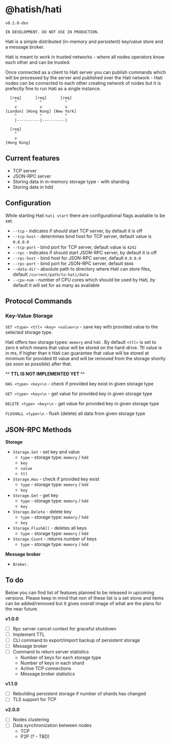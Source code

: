 # @hatish/hati

`v0.2.0-dev`

```
IN DEVELOPMENT. DO NOT USE IN PRODUCTION.
```

Hati is a simple distributed (in-memory and persistent) key/value store and a message broker.

Hati is meant to work in trusted networks - where all nodes operators know each other and can be trusted.

Once connected as a client to Hati server you can publish commands which will be processed by the server and published over the Hati network - Hati nodes can be connected to each other creating network of nodes but it is prefectly fine to run Hati as a single instance.

```
  [req]      [req]      [req]
    ^          ^          ^
    v          v          v
[London] [Hong Kong] [New York]
    ^          ^          ^
    |----------|----------|
```

```
  [req]
    ^
    v
[Hong Kong]
```

## Current features

- TCP server
- JSON-RPC server
- Storing data in in-memory storage type - with sharding
- Storing data in hdd

## Configuration

While starting Hati `hati start` there are configurational flags available to be set.

- `--tcp` - indicates if should start TCP server, by default it is off
- `--tcp-host` - determines bind host for TCP server, default value is `0.0.0.0`
- `--tcp-port` - bind port for TCP server, default value is `4242`
- `--rpc` - indicates if should start JSON-RPC server, by default it is off 
- `--rpc-host` - bind host for JSON-RPC server, default `0.0.0.0`
- `--rpc-port` - bind port for JSON-RPC server, default `6666`
- `--data-dir` - absolute path to directory where Hati can store files, default `/current/path/to-hati/data`
- `--cpu-num` - number of CPU cores which should be used by Hati, by default it will set for as many as available

## Protocol Commands

### Key-Value Storage

`SET <type> <ttl> <key> <value>\n` - save key with provided value to the selected storage type.

Hati offers two storage types: `memory` and `hdd` . By default `<ttl>` is set to zero `0` which means that value will be stored on the hard-drive. Ttl value is in ms, if higher than `0` Hati can guarantee that value will be stored at minimum for provided ttl value and will be removed from the storage shortly (as soon as possible) after that.

**^^ TTL IS NOT IMPLEMENTED YET ^^**

`HAS <type> <key>\n` - check if provided key exist in given storage type

`GET <type> <key>\n` - get value for provided key in given storage type

`DELETE <type> <key>\n` - get value for provided key in given storage type

`FLUSHALL <type>\n` - flush (delete) all data from given storage type

## JSON-RPC Methods

**Storage**
- `Storage.Set` - set key and value
  - `type` - storage type: `memory` / `hdd`
  - `key`
  - `value`
  - `ttl`
- `Storage.Has` - check if provided key exist
    - `type` - storage type: `memory` / `hdd`
    - `key`
- `Storage.Get` - get key
    - `type` - storage type: `memory` / `hdd`
    - `key`
- `Storage.Delete` - delete key
    - `type` - storage type: `memory` / `hdd`
    - `key`
- `Storage.FlushAll` - deletes all keys
    - `type` - storage type: `memory` / `hdd`
- `Storage.Count` - returns number of keys
    - `type` - storage type: `memory` / `hdd`

**Message broker**
- `Broker.`

## To do
Below you can find list of features planned to be released in upcoming versions. 
Please keep in mind that non of these list is a set stone and items can be added/removed 
but it gives overall image of what are the plans for the near future.

**v1.0.0**
- [ ] Rpc server cancel context for graceful shutdown
- [ ] Implement TTL
- [ ] CLI command to export/import backup of persistent storage 
- [ ] Message broker
- [ ] Command to return server statistics 
  - Number of keys for each storage type
  - Number of keys in each shard
  - Active TCP connections
  - Message broker statistics

**v1.1.0**
- [ ] Rebuilding persistent storage if number of shards has changed
- [ ] TLS support for TCP

**v2.0.0**
- [ ] Nodes clustering
- [ ] Data synchronization between nodes
  - TCP
  - P2P (? - TBD)
